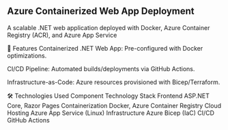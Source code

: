 ## Azure Containerized Web App Deployment

A scalable .NET web application deployed with Docker, Azure Container Registry (ACR), and Azure App Service

🚀 Features
Containerized .NET Web App: Pre-configured with Docker optimizations.

CI/CD Pipeline: Automated builds/deployments via GitHub Actions.

Infrastructure-as-Code: Azure resources provisioned with Bicep/Terraform.

🛠️ Technologies Used
Component	Technology Stack
Frontend	ASP.NET Core, Razor Pages
Containerization	Docker, Azure Container Registry
Cloud Hosting	Azure App Service (Linux)
Infrastructure	Azure Bicep (IaC)
CI/CD	GitHub Actions
